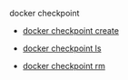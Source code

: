 docker checkpoint


<!--
This page is automatically generated from Docker's source code. If you want to
suggest a change to the text that appears here, open a ticket or pull request
in the source repository on GitHub:

https://github.com/docker/cli
-->



- [docker checkpoint create](https://docs.docker.com/reference/cli/docker/checkpoint/create/)

- [docker checkpoint ls](https://docs.docker.com/reference/cli/docker/checkpoint/ls/)

- [docker checkpoint rm](https://docs.docker.com/reference/cli/docker/checkpoint/rm/)
